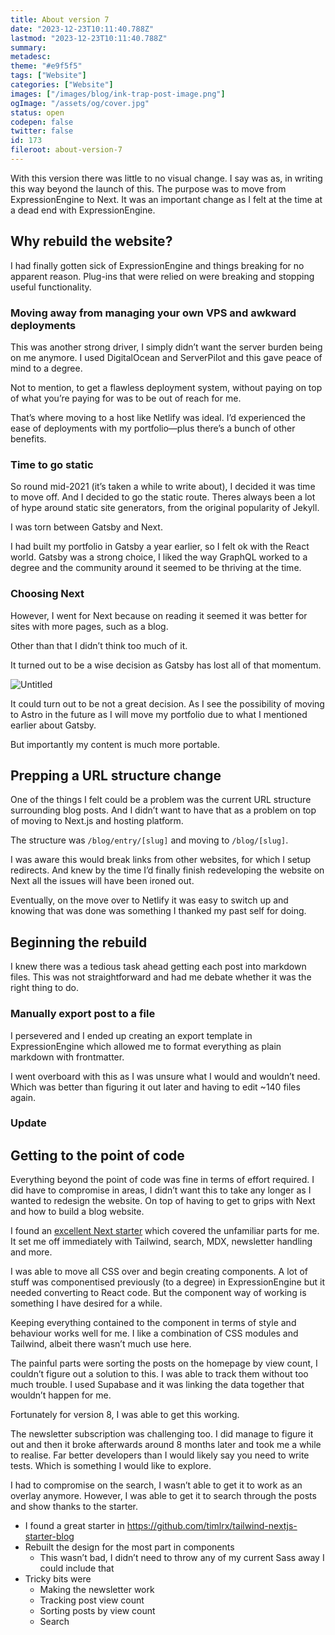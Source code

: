```yaml
---
title: About version 7
date: "2023-12-23T10:11:40.788Z"
lastmod: "2023-12-23T10:11:40.788Z"
summary:
metadesc:
theme: "#e9f5f5"
tags: ["Website"]
categories: ["Website"]
images: ["/images/blog/ink-trap-post-image.png"]
ogImage: "/assets/og/cover.jpg"
status: open
codepen: false
twitter: false
id: 173
fileroot: about-version-7
---
```


With this version there was little to no visual change. I say was as, in writing this way beyond the launch of this. The purpose was to move from ExpressionEngine to Next. It was an important change as I felt at the time at a dead end with ExpressionEngine.

## Why rebuild the website?
I had finally gotten sick of ExpressionEngine and things breaking for no apparent reason. Plug-ins that were relied on were breaking and stopping useful functionality.

### Moving away from managing your own VPS and awkward deployments
This was another strong driver, I simply didn’t want the server burden being on me anymore. I used DigitalOcean and ServerPilot and this gave peace of mind to a degree.

Not to mention, to get a flawless deployment system, without paying on top of what you’re paying for was to be out of reach for me.

That’s where moving to a host like Netlify was ideal. I’d experienced the ease of deployments with my portfolio—plus there’s a bunch of other benefits.

### Time to go static
So round mid-2021 (it’s taken a while to write about), I decided it was time to move off. And I decided to go the static route. Theres always been a lot of hype around static site generators, from the original popularity of Jekyll.

I was torn between Gatsby and Next.

I had built my portfolio in Gatsby a year earlier, so I felt ok with the React world. Gatsby was a strong choice, I liked the way GraphQL worked to a degree and the community around it seemed to be thriving at the time.

### Choosing Next
However, I went for Next because on reading it seemed it was better for sites with more pages, such as a blog.

Other than that I didn’t think too much of it.

It turned out to be a wise decision as Gatsby has lost all of that momentum.

![Untitled](https://prod-files-secure.s3.us-west-2.amazonaws.com/13d4d02a-9cc1-4853-af00-1366f489f4b7/c2ef1e61-5ea6-4bc7-99ab-875d7dc088e5/Untitled.png)

It could turn out to be not a great decision. As I see the possibility of moving to Astro in the future as I will move my portfolio due to what I mentioned earlier about Gatsby.

But importantly my content is much more portable.

## Prepping a URL structure change
One of the things I felt could be a problem was the current URL structure surrounding blog posts. And I didn’t want to have that as a problem on top of moving to Next.js and hosting platform.

The structure was `/blog/entry/[slug]` and moving to `/blog/[slug]`.

I was aware this would break links from other websites, for which I setup redirects. And knew by the time I’d finally finish redeveloping the website on Next all the issues will have been ironed out.

Eventually, on the move over to Netlify it was easy to switch up and knowing that was done was something I thanked my past self for doing.

## Beginning the rebuild

I knew there was a tedious task ahead getting each post into markdown files. This was not straightforward and had me debate whether it was the right thing to do.

### Manually export post to a file

I persevered and I ended up creating an export template in ExpressionEngine which allowed me to format everything as plain markdown with frontmatter.

I went overboard with this as I was unsure what I would and wouldn’t need. Which was better than figuring it out later and having to edit ~140 files again.

### Update

## Getting to the point of code

Everything beyond the point of code was fine in terms of effort required. I did have to compromise in areas, I didn’t want this to take any longer as I wanted to redesign the website. On top of having to get to grips with Next and how to build a blog website.

I found an [excellent Next starter](https://github.com/timlrx/tailwind-nextjs-starter-blog) which covered the unfamiliar parts for me. It set me off immediately with Tailwind, search, MDX, newsletter handling and more.

I was able to move all CSS over and begin creating components. A lot of stuff was componentised previously (to a degree) in ExpressionEngine but it needed converting to React code. But the component way of working is something I have desired for a while.

Keeping everything contained to the component in terms of style and behaviour works well for me. I like a combination of CSS modules and Tailwind, albeit there wasn’t much use here.

The painful parts were sorting the posts on the homepage by view count, I couldn’t figure out a solution to this. I was able to track them without too much trouble. I used Supabase and it was linking the data together that wouldn’t happen for me.

Fortunately for version 8, I was able to get this working.

The newsletter subscription was challenging too. I did manage to figure it out and then it broke afterwards around 8 months later and took me a while to realise. Far better developers than I would likely say you need to write tests. Which is something I would like to explore.

I had to compromise on the search, I wasn’t able to get it to work as an overlay anymore. However, I was able to get it to search through the posts and show thanks to the starter.

- I found a great starter in https://github.com/timlrx/tailwind-nextjs-starter-blog
- Rebuilt the design for the most part in components
    - This wasn’t bad, I didn’t need to throw any of my current Sass away I could include that
- Tricky bits were
    - Making the newsletter work
    - Tracking post view count
    - Sorting posts by view count
    - Search
